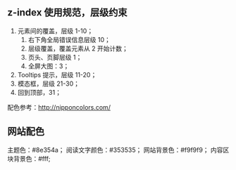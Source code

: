 z-index 使用规范，层级约束
---

1. 元素间的覆盖，层级 1-10；
    1. 右下角全局错误信息层级 10；
    2. 层级覆盖，覆盖元素从 2 开始计数；
    3. 页头、页脚层级 1；
    4. 全屏大图：3；
2. Tooltips 提示，层级 11-20；
3. 模态框，层级 21-30；
4. 回到顶部，31；

配色参考：http://nipponcolors.com/

网站配色
---

主题色：#8e354a；
阅读文字颜色：#353535；
网站背景色：#f9f9f9；
内容区块背景色：#fff;
